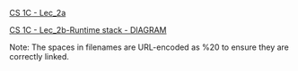 [CS 1C - Lec_2a](../CS%201C%20-%20Lec_2a.docx)


[CS 1C - Lec_2b-Runtime stack - DIAGRAM](../CS%201C%20-%20Lec_2b-Runtime%20stack%20-%20DIAGRAM.docx)

Note: The spaces in filenames are URL-encoded as %20 to ensure they are correctly linked.
